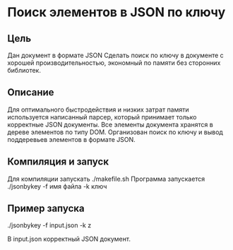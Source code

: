# Поиск элементов в JSON по ключу

## Цель
Дан документ в формате JSON
Сделать поиск по ключу в документе с хорошей производительностью, экономный по памяти
без сторонних библиотек.

## Описание
Для оптимального быстродействия и низких затрат памяти используется написанный парсер,
который принимает только корректные JSON документы.
Все элементы документа хранятся в дереве элементов по типу DOM.
Организован поиск по ключу и вывод поддеревьев элементов в формате JSON.

## Компиляция и запуск
Для компиляции запускать ./makefile.sh
Программа запускается ./jsonbykey -f имя файла -k ключ

## Пример запуска
./jsonbykey -f input.json -k z

В input.json корректный JSON документ.
